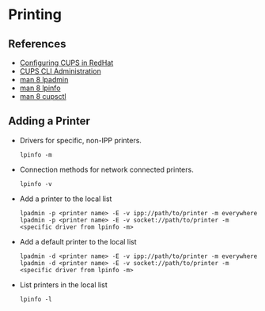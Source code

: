 # Printing

## References

- [Configuring CUPS in RedHat][230718a]
- [CUPS CLI Administration][230718b]
- [man 8 lpadmin][230718c]
- [man 8 lpinfo][230718d]
- [man 8 cupsctl][230718e]


[230718a]: https://access.redhat.com/documentation/en-us/red_hat_enterprise_linux/8/html/deploying_different_types_of_servers/configuring-printing_deploying-different-types-of-servers
[230718b]: https://www.cups.org/doc/admin.html
[230718c]: https://www.cups.org/doc/man-lpadmin.html
[230718d]: https://www.cups.org/doc/man-lpinfo.html
[230718e]: https://www.cups.org/doc/man-cupsctl.html


## Adding a Printer

- Drivers for specific, non-IPP printers.

    ```
    lpinfo -m
    ```

- Connection methods for network connected printers.

    ```
    lpinfo -v
    ```

- Add a printer to the local list

    ```
    lpadmin -p <printer name> -E -v ipp://path/to/printer -m everywhere
    lpadmin -p <printer name> -E -v socket://path/to/printer -m <specific driver from lpinfo -m>
    ```

- Add a default printer to the local list

    ```
    lpadmin -d <printer name> -E -v ipp://path/to/printer -m everywhere
    lpadmin -d <printer name> -E -v socket://path/to/printer -m <specific driver from lpinfo -m>
    ```

- List printers in the local list

    ```
    lpinfo -l
    ```

